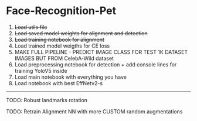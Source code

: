 # Face-Recognition-Pet

1) ~~Load utils file~~
2) ~~Load saved model weights for alignment and detection~~
3) ~~Load training notebook for alignment~~
4) Load trained model weigths for CE loss
5) MAKE FULL PIPELINE - PREDICT IMAGE CLASS FOR TEST 1K DATASET IMAGES BUT FROM CelebA-Wild dataset 
6) Load preprocessing notebook for detection + add console lines for training YoloV5 inside
7) Load main notebook with everything you have
8) Load notebook with best EffNetv2-s

---
TODO: Robust landmarks rotation

TODO: Retrain Alignment NN with more CUSTOM random augmentations 
    
